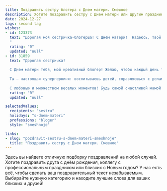 ```yaml
---
title: Поздравить сестру блогера с Днем матери. Смешное
description: Хотите поздравить сестру с Днем матери или другим праздником? Наш ИИ создаст незабываемое поздравление, а вы обязательно выделитесь среди других.  
date: 2024-12-27
tags: second tag
wishes:
- id: 123373
  text: "Дорогая моя сестричка-блогерша! С Днём матери!  Надеюсь, твой контент сегодня будет посвящен не только лайфхакам по воспитанию детей, но и тому, как выжить после бессонной ночи, обложившись памперсами и детскими бутылочками.  Пусть твой материнский инстаграм будет полон позитива, а подписчики –  завидуют твоей потрясающей способности совмещать карьеру блогера и супермамы!  Люблю тебя!
  "
  rating: "0"
  updated: "null"
- id: 31859
  text: "Дорогая сестричка!
  
  С Днем матери тебя, мой креативный блогер! Желаю, чтобы каждый день твой был ярче, чем твои фотосессии, и уютнее, чем твое любимое кресло для записи влогов. Пусть лайки и комментарии засыпают тебя, как милые \"спасибо\" от детей, а подписчики радуют своими забавными вопросами, словно маленькие непоседы!
  
  Ты — настоящая супергероиня: воспитываешь детей, справляешься с делами и еще находишь время на свои блоги. Так что, держи в руках свой \"веб-камеру\" как символ успеха и пускай твой контент взрывает интернет как мама на кухне — много и вкусно!
  
  С любовью и множеством веселых моментов! Будь самой счастливой мамой и блогером на свете! 🎉❤️"
  rating: "0"
  updated: "null"

selectedValues:
  recipients: "sestru"
  holidays: "s-dnem-materi"
  professions: "bloger"
  style: "smeshnoje"

links:
- slug: "pozdravit-sestru-s-dnem-materi-smeshnoje"
  title: "Поздравить сестру с Днем матери. Смешное"
---
```


Здесь вы найдете отличную подборку поздравлений на любой случай.
Хотите поздравить друга с днём рождения, коллегу с профессиональным праздником или близких с Новым годом? У нас есть всё, чтобы сделать ваш поздравительный текст незабываемым. Выбирайте нужную категорию и находите лучшие слова для ваших близких и друзей!
